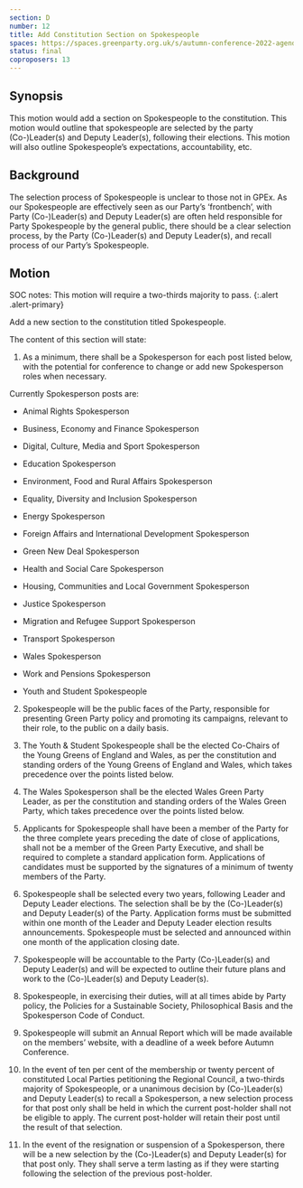 ```yaml
---
section: D
number: 12
title: Add Constitution Section on Spokespeople
spaces: https://spaces.greenparty.org.uk/s/autumn-conference-2022-agenda-forum/?contentId=101634
status: final
coproposers: 13
---
```

## Synopsis
This motion would add a section on Spokespeople to the constitution. This motion would outline that spokespeople are selected by the party (Co-)Leader(s) and Deputy Leader(s), following their elections. This motion will also outline Spokespeople’s expectations, accountability, etc.

## Background
The selection process of Spokespeople is unclear to those not in GPEx. As our Spokespeople are effectively seen as our Party’s ‘frontbench’, with Party (Co-)Leader(s) and Deputy Leader(s) are often held responsible for Party Spokespeople by the general public, there should be a clear selection process, by the Party (Co-)Leader(s) and Deputy Leader(s), and recall process of our Party’s Spokespeople.

## Motion
SOC notes: This motion will require a two-thirds majority to pass.
{:.alert .alert-primary}

Add a new section to the constitution titled Spokespeople.

The content of this section will state:

1.  As a minimum, there shall be a Spokesperson for each post listed below, with the potential for conference to change or add new Spokesperson roles when necessary.

Currently Spokesperson posts are:

* Animal Rights Spokesperson

* Business, Economy and Finance Spokesperson

* Digital, Culture, Media and Sport Spokesperson

* Education Spokesperson

* Environment, Food and Rural Affairs Spokesperson

* Equality, Diversity and Inclusion Spokesperson

* Energy Spokesperson

* Foreign Affairs and International Development Spokesperson

* Green New Deal Spokesperson

* Health and Social Care Spokesperson

* Housing, Communities and Local Government Spokesperson

* Justice Spokesperson

* Migration and Refugee Support Spokesperson

* Transport Spokesperson

* Wales Spokesperson

* Work and Pensions Spokesperson

* Youth and Student Spokespeople

2.  Spokespeople will be the public faces of the Party, responsible for presenting Green Party policy and promoting its campaigns, relevant to their role, to the public on a daily basis.

3. The Youth & Student Spokespeople shall be the elected Co-Chairs of the Young Greens of England and Wales, as per the constitution and standing orders of the Young Greens of England and Wales, which takes precedence over the points listed below.

4. The Wales Spokesperson shall be the elected Wales Green Party Leader, as per the constitution and standing orders of the Wales Green Party, which takes precedence over the points listed below.

5.  Applicants for Spokespeople shall have been a member of the Party for the three complete years preceding the date of close of applications, shall not be a member of the Green Party Executive, and shall be required to complete a standard application form. Applications of candidates must be supported by the signatures of a minimum of twenty members of the Party.

6.  Spokespeople shall be selected every two years, following Leader and Deputy Leader elections. The selection shall be by the (Co-)Leader(s) and Deputy Leader(s) of the Party. Application forms must be submitted within one month of the Leader and Deputy Leader election results announcements. Spokespeople must be selected and announced within one month of the application closing date.

7.  Spokespeople will be accountable to the Party (Co-)Leader(s) and Deputy Leader(s) and will be expected to outline their future plans and work to the (Co-)Leader(s) and Deputy Leader(s).

8.  Spokespeople, in exercising their duties, will at all times abide by Party policy, the Policies for a Sustainable Society, Philosophical Basis and the Spokesperson Code of Conduct.

9.  Spokespeople will submit an Annual Report which will be made available on the members’ website, with a deadline of a week before Autumn Conference.

10.  In the event of ten per cent of the membership or twenty percent of constituted Local Parties petitioning the Regional Council, a two-thirds majority of Spokespeople, or a unanimous decision by (Co-)Leader(s) and Deputy Leader(s) to recall a Spokesperson, a new selection process for that post only shall be held in which the current post-holder shall not be eligible to apply. The current post-holder will retain their post until the result of that selection.

11.  In the event of the resignation or suspension of a Spokesperson, there will be a new selection by the (Co-)Leader(s) and Deputy Leader(s) for that post only. They shall serve a term lasting as if they were starting following the selection of the previous post-holder.
